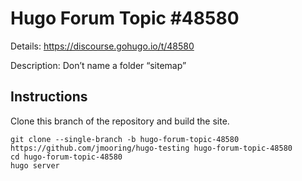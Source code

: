 # Hugo Forum Topic #48580

Details: <https://discourse.gohugo.io/t/48580>

Description: Don’t name a folder “sitemap”

## Instructions

Clone this branch of the repository and build the site.

```text
git clone --single-branch -b hugo-forum-topic-48580 https://github.com/jmooring/hugo-testing hugo-forum-topic-48580
cd hugo-forum-topic-48580
hugo server
```
